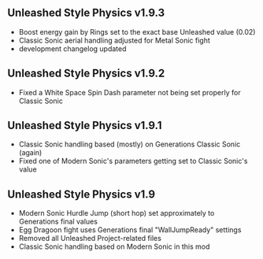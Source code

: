 
## Unleashed Style Physics v1.9.3
- Boost energy gain by Rings set to the exact base Unleashed value (0.02)
- Classic Sonic aerial handling adjusted for Metal Sonic fight
- development changelog updated

## Unleashed Style Physics v1.9.2
- Fixed a White Space Spin Dash parameter not being set properly for Classic Sonic

## Unleashed Style Physics v1.9.1
- Classic Sonic handling based (mostly) on Generations Classic Sonic (again)
- Fixed one of Modern Sonic's parameters getting set to Classic Sonic's value

## Unleashed Style Physics v1.9
- Modern Sonic Hurdle Jump (short hop) set approximately to Generations final values
- Egg Dragoon fight uses Generations final "WallJumpReady" settings
- Removed all Unleashed Project-related files
- Classic Sonic handling based on Modern Sonic in this mod
